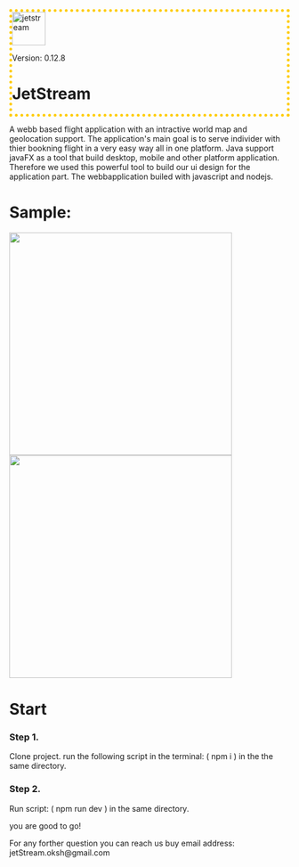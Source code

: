 
<div style="border:5px dotted #ffcc00" class="div">
  <img width="60" alt="jetstream" src="https://user-images.githubusercontent.com/51061202/167385701-460f2213-b037-4f38-bce5-6a361ca32699.png">
 <p>Version: 0.12.8</p>
  <h1>JetStream </h1> 
 
</div>
  
A webb based flight application with an intractive world map and geolocation support.
The application's main goal is to serve individer with thier bookning flight in a very easy way all in one platform.
Java support javaFX as a tool that build desktop, mobile and other platform application. Therefore we used this powerful tool to build our ui design for the application part. The webbapplication builed with javascript and nodejs.

<h1>Sample:</h1>
<p>
    
  <img src="https://i.gyazo.com/667fc3e73cc475cb4c8ac2d6ef24dfd6.gif" width="400" />
  <img src="https://user-images.githubusercontent.com/51061202/167398091-aaec4b4f-b48b-4e59-98c2-5caf35d9c8a7.png" width="400" />
</p>

<h1>Start</h1>

<h3>Step 1. </h3>
<span>Clone project. run the following script in the terminal: ( npm i ) in the the same directory.</span>


<h3>Step 2. </h3>
 <p>Run script: ( npm run dev ) in the same directory. </p>

<p> you are good to go! </p>
 
 <p>For any forther question you can reach us buy email address: jetStream.oksh@gmail.com</p>


